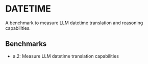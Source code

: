# DATETIME
A benchmark to measure LLM datetime translation and reasoning capabilities.

## Benchmarks

* a.2: Measure LLM datetime translation capabilities
